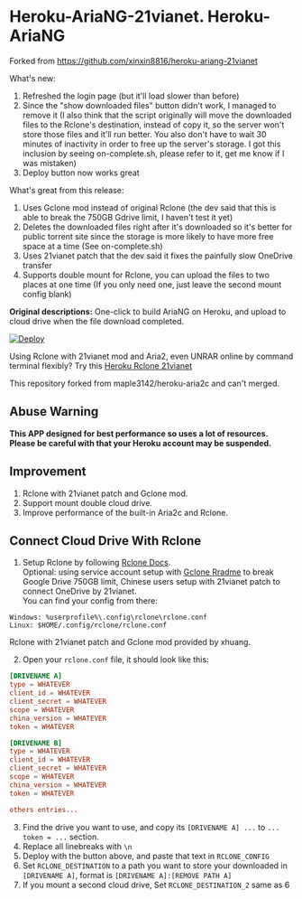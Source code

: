 # Heroku-AriaNG-21vianet. Heroku-AriaNG

Forked from https://github.com/xinxin8816/heroku-ariang-21vianet

What's new:
1. Refreshed the login page (but it'll load slower than before)
2. Since the "show downloaded files" button didn't work, I managed to remove it (I also think that the script originally will move the downloaded files to the Rclone's destination, instead of copy it, so the server won't store those files and it'll run better. You also don't have to wait 30 minutes of inactivity in order to free up the server's storage. I got this inclusion by seeing on-complete.sh, please refer to it, get me know if I was mistaken)
3. Deploy button now works great

What's great from this release:
1. Uses Gclone mod instead of original Rclone (the dev said that this is able to break the 750GB Gdrive limit, I haven't test it yet)
2. Deletes the downloaded files right after it's downloaded so it's better for public torrent site since the storage is more likely to have more free space at a time (See on-complete.sh)
3. Uses 21vianet patch that the dev said it fixes the painfully slow OneDrive transfer
4. Supports double mount for Rclone, you can upload the files to two places at one time (If you only need one, just leave the second mount config blank)

**Original descriptions:**
One-click to build AriaNG on Heroku, and upload to cloud drive when the file download completed.<br>

[![Deploy](https://www.herokucdn.com/deploy/button.svg)](https://heroku.com/deploy?template=https://github.com/sagirisayang/heroku-ariang-21vianet/tree/master)

Using Rclone with 21vianet mod and Aria2, even UNRAR online by command terminal flexibly? Try this [Heroku Rclone 21vianet](https://github.com/xinxin8816/heroku-rclone-21vianet)<br>

This repository forked from maple3142/heroku-aria2c and can't merged.<br>

## Abuse Warning

**This APP designed for best performance so uses a lot of resources.**<br>
**Please be careful with that your Heroku account may be suspended.**<br>

## Improvement

1. Rclone with 21vianet patch and Gclone mod.
2. Support mount double cloud drive.
3. Improve performance of the built-in Aria2c and Rclone.

## Connect Cloud Drive With Rclone

1. Setup Rclone by following [Rclone Docs](https://rclone.org/docs/).<br> 
Optional: using service account setup with [Gclone Rradme](https://github.com/donwa/gclone) to break Google Drive 750GB limit, Chinese users setup with 21vianet patch to connect OneDrive by 21vianet.<br> 
You can find your config from there:

```
Windows: %userprofile%\.config\rclone\rclone.conf
Linux: $HOME/.config/rclone/rclone.conf
```

Rclone with 21vianet patch and Gclone mod provided by xhuang.

2. Open your `rclone.conf` file, it should look like this:

```conf
[DRIVENAME A]
type = WHATEVER
client_id = WHATEVER
client_secret = WHATEVER
scope = WHATEVER
china_version = WHATEVER
token = WHATEVER

[DRIVENAME B]
type = WHATEVER
client_id = WHATEVER
client_secret = WHATEVER
scope = WHATEVER
china_version = WHATEVER
token = WHATEVER

others entries...
```

3. Find the drive you want to use, and copy its `[DRIVENAME A] ...` to  `... token = ...` section.
4. Replace all linebreaks with `\n`
5. Deploy with the button above, and paste that text in `RCLONE_CONFIG`
6. Set `RCLONE_DESTINATION` to a path you want to store your downloaded in `[DRIVENAME A]`, format is `[DRIVENAME A]:[REMOVE PATH A]`
7. If you mount a second cloud drive, Set `RCLONE_DESTINATION_2` same as 6
